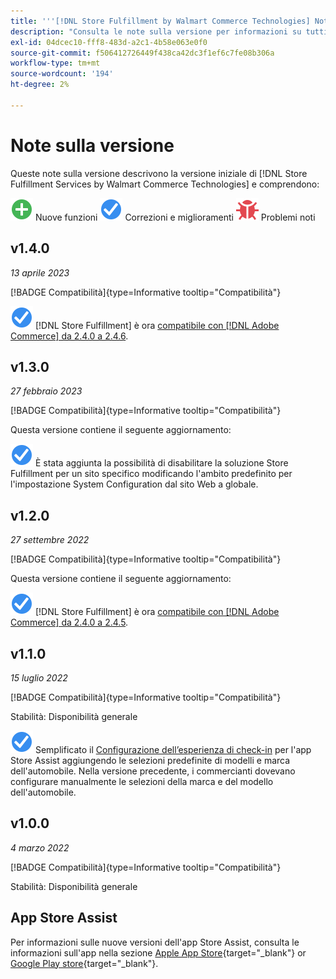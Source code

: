 ```yaml
---
title: '''[!DNL Store Fulfillment by Walmart Commerce Technologies] Note sulla versione"'
description: "Consulta le note sulla versione per informazioni su tutti [!DNL Store Fulfillment by Walmart Commerce Technologies] versioni."
exl-id: 04dcec10-fff8-483d-a2c1-4b58e063e0f0
source-git-commit: f506412726449f438ca42dc3f1ef6c7fe08b306a
workflow-type: tm+mt
source-wordcount: '194'
ht-degree: 2%

---
```


# Note sulla versione

Queste note sulla versione descrivono la versione iniziale di [!DNL Store Fulfillment Services by Walmart Commerce Technologies] e comprendono:

![Nuovo](../assets/new.svg) Nuove funzioni
![Problema risolto](../assets/fix.svg) Correzioni e miglioramenti
![Problema noto](../assets/bug.svg) Problemi noti

## v1.4.0

*13 aprile 2023*

[!BADGE Compatibilità]{type=Informative tooltip="Compatibilità"}

![Nuovo](../assets/fix.svg) [!DNL Store Fulfillment] è ora [compatibile con [!DNL Adobe Commerce] da 2.4.0 a 2.4.6](https://experienceleague.adobe.com/docs/commerce-operations/release/product-availability.html).


## v1.3.0

*27 febbraio 2023*

[!BADGE Compatibilità]{type=Informative tooltip="Compatibilità"}

Questa versione contiene il seguente aggiornamento:

![Nuovo](../assets/fix.svg)<!-- WMTP-795 --> È stata aggiunta la possibilità di disabilitare la soluzione Store Fulfillment per un sito specifico modificando l&#39;ambito predefinito per l&#39;impostazione System Configuration dal sito Web a globale.

## v1.2.0

*27 settembre 2022*

[!BADGE Compatibilità]{type=Informative tooltip="Compatibilità"}

Questa versione contiene il seguente aggiornamento:

![Nuovo](../assets/fix.svg) [!DNL Store Fulfillment] è ora [compatibile con [!DNL Adobe Commerce] da 2.4.0 a 2.4.5](https://experienceleague.adobe.com/docs/commerce-operations/release/product-availability.html).


## v1.1.0

*15 luglio 2022*

[!BADGE Compatibilità]{type=Informative tooltip="Compatibilità"}

Stabilità: Disponibilità generale

![Nuovo](../assets/fix.svg)<!-- WMTP-731 --> Semplificato il [Configurazione dell’esperienza di check-in](check-in-experience-setup.md) per l&#39;app Store Assist aggiungendo le selezioni predefinite di modelli e marca dell&#39;automobile. Nella versione precedente, i commercianti dovevano configurare manualmente le selezioni della marca e del modello dell&#39;automobile.

## v1.0.0

*4 marzo 2022*

[!BADGE Compatibilità]{type=Informative tooltip="Compatibilità"}

Stabilità: Disponibilità generale

## App Store Assist

Per informazioni sulle nuove versioni dell&#39;app Store Assist, consulta le informazioni sull&#39;app nella sezione [Apple App Store](https://apps.apple.com/us/app/store-assist-by-walmart/id1609281539){target="_blank"} or [Google Play store](https://play.google.com/store/apps/details?id=com.walmart.faas.storeassist){target="_blank"}.
